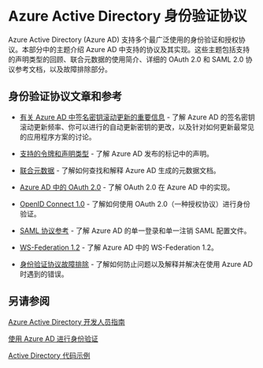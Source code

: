 <properties 
   pageTitle="Azure Active Directory 身份验证协议 | Azure"
   description="概述 Azure Active Directory (AD) 支持的身份验证协议"
   documentationCenter="dev-center-name"
   authors="msmbaldwin"
   services="active-directory"
   manager="mbaldwin"
   editor=""/>

<tags
   ms.service="active-directory"
   ms.date="05/16/2016"
   wacn.date="08/08/2015"/>

# Azure Active Directory 身份验证协议

Azure Active Directory (Azure AD) 支持多个最广泛使用的身份验证和授权协议。本部分中的主题介绍 Azure AD 中支持的协议及其实现。这些主题包括支持的声明类型的回顾、联合元数据的使用简介、详细的 OAuth 2.0 和 SAML 2.0 协议参考文档，以及故障排除部分。

## 身份验证协议文章和参考

- [有关 Azure AD 中签名密钥滚动更新的重要信息](/documentation/articles/active-directory-signing-key-rollover/) - 了解 Azure AD 的签名密钥滚动更新频率、你可以进行的自动更新密钥的更改，以及针对如何更新最常见的应用程序方案的讨论。


- [支持的令牌和声明类型](/documentation/articles/active-directory-token-and-claims/) - 了解 Azure AD 发布的标记中的声明。


- [联合元数据](/documentation/articles/active-directory-federation-metadata/) - 了解如何查找和解释 Azure AD 生成的元数据文档。


- [Azure AD 中的 OAuth 2.0](/documentation/articles/active-directory-protocols-oauth-code/) - 了解 OAuth 2.0 在 Azure AD 中的实现。


- [OpenID Connect 1.0](/documentation/articles/active-directory-protocols-openid-connect-code/) - 了解如何使用 OAuth 2.0（一种授权协议）进行身份验证。


- [SAML 协议参考](/documentation/articles/active-directory-saml-protocol-reference/) - 了解 Azure AD 的单一登录和单一注销 SAML 配置文件。


- [WS-Federation 1.2](/documentation/articles/active-directory-developers-guide/) - 了解 Azure AD 中的 WS-Federation 1.2。


- [身份验证协议故障排除](https://msdn.microsoft.com/zh-cn/library/azure/dn195584.aspx) - 了解如何防止问题以及解释并解决在使用 Azure AD 时遇到的错误。



## 另请参阅 

[Azure Active Directory 开发人员指南](/documentation/articles/active-directory-developers-guide/)

[使用 Azure AD 进行身份验证](/documentation/articles/web-sites-authentication-authorization/)

[Active Directory 代码示例](/documentation/articles/active-directory-code-samples/)

<!---HONumber=Mooncake_0711_2016-->
